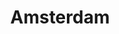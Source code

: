 ---
title: "Amsterdam"
hashtag: "amsterdam"
tags:
  - Cities I have visited
  - City
  - Netherlands
---